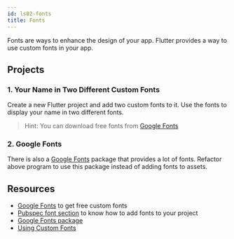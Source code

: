 ```yaml
---
id: ls02-fonts
title: Fonts
---
```


Fonts are ways to enhance the design of your app. Flutter provides a way to use custom fonts in your app.

## Projects

### 1. Your Name in Two Different Custom Fonts

Create a new Flutter project and add two custom fonts to it. Use the fonts to display your name in two different fonts.

> Hint: You can download free fonts from [Google Fonts](https://fonts.google.com)

### 2. Google Fonts

There is also a [Google Fonts](https://pub.dev/packages/google_fonts) package that provides a lot of fonts. Refactor above program to use this package instead of adding fonts to assets.

## Resources

- [Google Fonts](https://fonts.google.com/) to get free custom fonts
- [Pubspec font section](https://docs.flutter.dev/cookbook/design/fonts#2-declare-the-font-in-the-pubspec) to know how to add fonts to your project
- [Google Fonts package](https://pub.dev/packages/google_fonts)
- [Using Custom Fonts](https://docs.flutter.dev/cookbook/design/fonts)